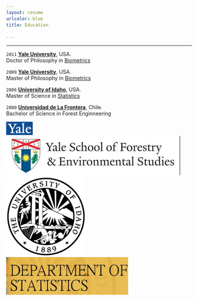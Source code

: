 ```yaml
---
layout: resume
urlcolor: blue
title: Education

---
```


<style>H1{color:DarkRed;}</style>
<style>H2{color:Red;}</style>

--------


`2011`
__[Yale University](https://www.yale.edu/)__, USA.  
Doctor of Philosophy in [Biometrics](https://environment.yale.edu/)

`2009`
__[Yale University](https://www.yale.edu/)__, USA.  
Master of Philosophy in [Biometrics](https://environment.yale.edu/)

`2006`
__[University of Idaho](https://www.uidaho.edu)__, USA.  
Master of Science in [Statistics](https://www.uidaho.edu/sci/stat)

`2000`
__[Universidad de La Frontera](https://www.ufro.cl)__, Chile.  
Bachelor of Science in Forest Enginneering


![](images/logoyale.gif)![](images/yalefes.png) 
![](images/logouidaho.jpg)![](images/uiStat.png)  

<!-- ### Footer
<img src='images/logoufro.jpg' width='100'>
<img src='images/logoufro.jpg' width='25'>
<img src='images/chacai01.jpg' width='500'>
<img src='images/yalefes.png' width='25'>   
<img src='images/uiStat.png' width='25'>
<img src='images/yaleSimbolo.jpg' width='25'>

![](images/logoyale.gif)  ![](images/logouidaho.jpg) 
![](images/logoufro.jpg)
![](images/yalelogo.gif)
![](yalelogo.gif){:height="36px" width="36px"}
Last updated: August 2020 -->
